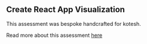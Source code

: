 ## Create React App Visualization

This assessment was bespoke handcrafted for kotesh.

Read more about this assessment [here](https://react.eogresources.com)
